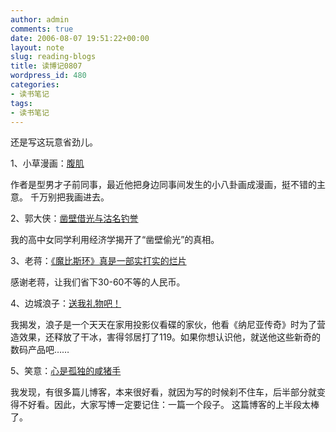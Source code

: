 ```yaml
---
author: admin
comments: true
date: 2006-08-07 19:51:22+00:00
layout: note
slug: reading-blogs
title: 读博记0807
wordpress_id: 480
categories:
- 读书笔记
tags:
- 读书笔记
---
```


还是写这玩意省劲儿。

1、小草漫画：[腹肌](http://12345.blog.dukuai.com/?action/viewspace/itemid/27379)

作者是型男才子前同事，最近他把身边同事间发生的小八卦画成漫画，挺不错的主意。 千万别把我画进去。

2、郭大侠：[凿壁借光与沽名钓誉](http://blog.sina.com.cn/u/4a22f44b0100050s)

我的高中女同学利用经济学揭开了“凿壁偷光”的真相。

3、老蒋：[《魔比斯环》真是一部实打实的烂片](http://www.5dblog.com/vip/laojiang/200608/294907.html)

感谢老蒋，让我们省下30-60不等的人民币。

4、边城浪子：[送我礼物吧！](http://blog.raylife.com/?p=386)

我揭发，浪子是一个天天在家用投影仪看碟的家伙，他看《纳尼亚传奇》时为了营造效果，还释放了干冰，害得邻居打了119。如果你想认识他，就送他这些新奇的数码产品吧……

5、笑意：[心是孤独的咸猪手](http://qitiandadasheng.spaces.live.com/blog/cns!24AAF2DBD7E4171A!725.entry)

我发现，有很多篇儿博客，本来很好看，就因为写的时候刹不住车，后半部分就变得不好看。因此，大家写博一定要记住：一篇一个段子。 这篇博客的上半段太棒了。
